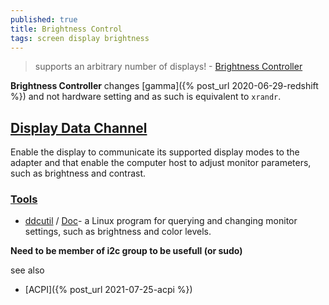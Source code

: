 ```yaml
---
published: true
title: Brightness Control
tags: screen display brightness
---
```

> supports an arbitrary number of displays!  - [Brightness Controller](https://github.com/lordamit/Brightness)


**Brightness Controller** changes [gamma]({% post_url 2020-06-29-redshift %}) and not hardware setting and as such is equivalent to `xrandr`.

## [Display Data Channel](https://en.wikipedia.org/wiki/Display_Data_Channel)
Enable the display to communicate its supported display modes to the adapter and that enable the computer host to adjust monitor parameters, such as brightness and contrast.

### [Tools](https://en.wikipedia.org/wiki/Display_Data_Channel#External_links)
- [ddcutil](https://github.com/rockowitz/ddcutil/tree/1.2.0-rc1) / [Doc](https://www.ddcutil.com/tech_support/)- a Linux program for querying and changing monitor settings, such as brightness and color levels.

**Need to be member of i2c group to be usefull (or sudo)**

see also
- [ACPI]({% post_url 2021-07-25-acpi %})